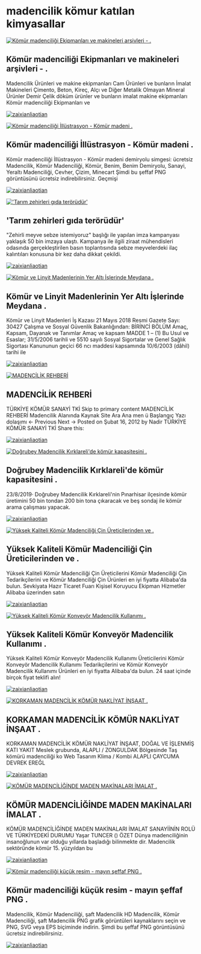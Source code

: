# madencilik kömur katılan kimyasallar
<a href="https://mnn.zoosnet.net/LR/Chatpre.aspx?id=MNN94995150&p=https://topgrinding.com/" target="_blank">![Kömür madenciliği Ekipmanları ve makineleri arşivleri - .](https://github.com/technlg/images/blob/main/47.jpg)</a>
## Kömür madenciliği Ekipmanları ve makineleri arşivleri - .
Madencilik Ürünleri ve makine ekipmanları Cam Ürünleri ve bunların İmalat Makineleri Çimento, Beton, Kireç, Alçı ve Diğer Metalik Olmayan Mineral Ürünler Demir Çelik döküm ürünler ve bunların imalat makine ekipmanları Kömür madenciliği Ekipmanları ve
<a href="https://mnn.zoosnet.net/LR/Chatpre.aspx?id=MNN94995150&p=https://topgrinding.com/" target="_blank"><img src="https://github.com/technlg/images/raw/main/chat11.jpg" alt="zaixianliaotian"/></a><a href="//whatsapp.shibangsoft.com/WhatsApp.php" ><img src="https://github.com/technlg/images/raw/main/chat11.png" alt=""></a>
<a href="https://mnn.zoosnet.net/LR/Chatpre.aspx?id=MNN94995150&p=https://topgrinding.com/" target="_blank">![Kömür madenciliği İllüstrasyon - Kömür madeni .](https://github.com/technlg/images/blob/main/15.jpg)</a>
## Kömür madenciliği İllüstrasyon - Kömür madeni .
Kömür madenciliği İllüstrasyon - Kömür madeni demiryolu simgesi: ücretsiz Madencilik, Kömür Madenciliği, Kömür, Benim, Benim Demiryolu, Sanayi, Yeraltı Madenciliği, Cevher, Çizim, Minecart Şimdi bu şeffaf PNG görüntüsünü ücretsiz indirebilirsiniz. Geçmişi 
<a href="https://mnn.zoosnet.net/LR/Chatpre.aspx?id=MNN94995150&p=https://topgrinding.com/" target="_blank"><img src="https://github.com/technlg/images/raw/main/chat11.jpg" alt="zaixianliaotian"/></a><a href="//whatsapp.shibangsoft.com/WhatsApp.php" ><img src="https://github.com/technlg/images/raw/main/chat11.png" alt=""></a>
<a href="https://mnn.zoosnet.net/LR/Chatpre.aspx?id=MNN94995150&p=https://topgrinding.com/" target="_blank">!['Tarım zehirleri gıda terörüdür'](https://github.com/technlg/images/blob/main/28.jpg)</a>
## 'Tarım zehirleri gıda terörüdür'
"Zehirli meyve sebze istemiyoruz" başlığı ile yapılan imza kampanyası yaklaşık 50 bin imzaya ulaştı. Kampanya ile ilgili ziraat mühendisleri odasında gerçekleştirilen basın toplantısında sebze meyvelerdeki ilaç kalıntıları konusuna bir kez daha dikkat çekildi.
<a href="https://mnn.zoosnet.net/LR/Chatpre.aspx?id=MNN94995150&p=https://topgrinding.com/" target="_blank"><img src="https://github.com/technlg/images/raw/main/chat11.jpg" alt="zaixianliaotian"/></a><a href="//whatsapp.shibangsoft.com/WhatsApp.php" ><img src="https://github.com/technlg/images/raw/main/chat11.png" alt=""></a>
<a href="https://mnn.zoosnet.net/LR/Chatpre.aspx?id=MNN94995150&p=https://topgrinding.com/" target="_blank">![Kömür ve Linyit Madenlerinin Yer Altı İşlerinde Meydana .](https://github.com/technlg/images/blob/main/17.jpg)</a>
## Kömür ve Linyit Madenlerinin Yer Altı İşlerinde Meydana .
Kömür ve Linyit Madenleri İş Kazası 21 Mayıs 2018 Resmi Gazete Sayı: 30427 Çalışma ve Sosyal Güvenlik Bakanlığından: BİRİNCİ BÖLÜM Amaç, Kapsam, Dayanak ve Tanımlar Amaç ve kapsam MADDE 1 – (1) Bu Usul ve Esaslar; 31/5/2006 tarihli ve 5510 sayılı Sosyal Sigortalar ve Genel Sağlık Sigortası Kanununun geçici 66 ncı maddesi kapsamında 10/6/2003 (dâhil) tarihi ile 
<a href="https://mnn.zoosnet.net/LR/Chatpre.aspx?id=MNN94995150&p=https://topgrinding.com/" target="_blank"><img src="https://github.com/technlg/images/raw/main/chat11.jpg" alt="zaixianliaotian"/></a><a href="//whatsapp.shibangsoft.com/WhatsApp.php" ><img src="https://github.com/technlg/images/raw/main/chat11.png" alt=""></a>
<a href="https://mnn.zoosnet.net/LR/Chatpre.aspx?id=MNN94995150&p=https://topgrinding.com/" target="_blank">![MADENCİLİK REHBERİ](https://github.com/technlg/images/blob/main/28.jpg)</a>
## MADENCİLİK REHBERİ
TÜRKİYE KÖMÜR SANAYİ TKİ Skip to primary content MADENCİLİK REHBERİ Madencilik Alanında Kaynak Site Ara Ana men ü Başlangıç Yazı dolaşımı ← Previous Next → Posted on Şubat 16, 2012 by Nadir TÜRKİYE KÖMÜR SANAYİ TKİ Share this: 
<a href="https://mnn.zoosnet.net/LR/Chatpre.aspx?id=MNN94995150&p=https://topgrinding.com/" target="_blank"><img src="https://github.com/technlg/images/raw/main/chat11.jpg" alt="zaixianliaotian"/></a><a href="//whatsapp.shibangsoft.com/WhatsApp.php" ><img src="https://github.com/technlg/images/raw/main/chat11.png" alt=""></a>
<a href="https://mnn.zoosnet.net/LR/Chatpre.aspx?id=MNN94995150&p=https://topgrinding.com/" target="_blank">![Doğrubey Madencilik Kırklareli'de kömür kapasitesini .](https://github.com/technlg/images/blob/main/50.jpg)</a>
## Doğrubey Madencilik Kırklareli'de kömür kapasitesini .
23/8/2019· Doğrubey Madencilik Kırklareli'nin Pınarhisar ilçesinde kömür üretimini 50 bin tondan 200 bin tona çıkaracak ve beş sondaj ile kömür arama çalışması yapacak.
<a href="https://mnn.zoosnet.net/LR/Chatpre.aspx?id=MNN94995150&p=https://topgrinding.com/" target="_blank"><img src="https://github.com/technlg/images/raw/main/chat11.jpg" alt="zaixianliaotian"/></a><a href="//whatsapp.shibangsoft.com/WhatsApp.php" ><img src="https://github.com/technlg/images/raw/main/chat11.png" alt=""></a>
<a href="https://mnn.zoosnet.net/LR/Chatpre.aspx?id=MNN94995150&p=https://topgrinding.com/" target="_blank">![Yüksek Kaliteli Kömür Madenciliği Çin Üreticilerinden ve .](https://github.com/technlg/images/blob/main/10.jpg)</a>
## Yüksek Kaliteli Kömür Madenciliği Çin Üreticilerinden ve .
Yüksek Kaliteli Kömür Madenciliği Çin Üreticilerini Kömür Madenciliği Çin Tedarikçilerini ve Kömür Madenciliği Çin Ürünleri en iyi fiyatta Alibaba'da bulun. Sevkiyata Hazır Ticaret Fuarı Kişisel Koruyucu Ekipman Hizmetler Alibaba üzerinden satın
<a href="https://mnn.zoosnet.net/LR/Chatpre.aspx?id=MNN94995150&p=https://topgrinding.com/" target="_blank"><img src="https://github.com/technlg/images/raw/main/chat11.jpg" alt="zaixianliaotian"/></a><a href="//whatsapp.shibangsoft.com/WhatsApp.php" ><img src="https://github.com/technlg/images/raw/main/chat11.png" alt=""></a>
<a href="https://mnn.zoosnet.net/LR/Chatpre.aspx?id=MNN94995150&p=https://topgrinding.com/" target="_blank">![Yüksek Kaliteli Kömür Konveyör Madencilik Kullanımı .](https://github.com/technlg/images/blob/main/28.jpg)</a>
## Yüksek Kaliteli Kömür Konveyör Madencilik Kullanımı .
Yüksek Kaliteli Kömür Konveyör Madencilik Kullanımı Üreticilerini Kömür Konveyör Madencilik Kullanımı Tedarikçilerini ve Kömür Konveyör Madencilik Kullanımı Ürünleri en iyi fiyatta Alibaba'da bulun. 24 saat içinde birçok fiyat teklifi alın!
<a href="https://mnn.zoosnet.net/LR/Chatpre.aspx?id=MNN94995150&p=https://topgrinding.com/" target="_blank"><img src="https://github.com/technlg/images/raw/main/chat11.jpg" alt="zaixianliaotian"/></a><a href="//whatsapp.shibangsoft.com/WhatsApp.php" ><img src="https://github.com/technlg/images/raw/main/chat11.png" alt=""></a>
<a href="https://mnn.zoosnet.net/LR/Chatpre.aspx?id=MNN94995150&p=https://topgrinding.com/" target="_blank">![KORKAMAN MADENCİLİK KÖMÜR NAKLİYAT İNŞAAT .](https://github.com/technlg/images/blob/main/7.jpg)</a>
## KORKAMAN MADENCİLİK KÖMÜR NAKLİYAT İNŞAAT .
KORKAMAN MADENCİLİK KÖMÜR NAKLİYAT İNŞAAT, DOĞAL VE İŞLENMİŞ KATI YAKIT Meslek grubunda, ALAPLI / ZONGULDAK Bölgesinde Taş kömürü madenciliği ko Web Tasarım Klima / Kombi ALAPLI ÇAYCUMA DEVREK EREĞL 
<a href="https://mnn.zoosnet.net/LR/Chatpre.aspx?id=MNN94995150&p=https://topgrinding.com/" target="_blank"><img src="https://github.com/technlg/images/raw/main/chat11.jpg" alt="zaixianliaotian"/></a><a href="//whatsapp.shibangsoft.com/WhatsApp.php" ><img src="https://github.com/technlg/images/raw/main/chat11.png" alt=""></a>
<a href="https://mnn.zoosnet.net/LR/Chatpre.aspx?id=MNN94995150&p=https://topgrinding.com/" target="_blank">![KÖMÜR MADENCİLİĞİNDE MADEN MAKİNALARI İMALAT .](https://github.com/technlg/images/blob/main/41.jpg)</a>
## KÖMÜR MADENCİLİĞİNDE MADEN MAKİNALARI İMALAT .
KÖMÜR MADENCİLİĞİNDE MADEN MAKİNALARI İMALAT SANAYİİNİN ROLÜ VE TÜRKİYEDEKİ DURUMU Yaşar TUNCER () ÖZET Dünya madenciliğinin insanoğlunun var olduğu yıllarda başladığı bilinmekte dir. Madencilik sektöründe kömür 15. yüzyıldan bu
<a href="https://mnn.zoosnet.net/LR/Chatpre.aspx?id=MNN94995150&p=https://topgrinding.com/" target="_blank"><img src="https://github.com/technlg/images/raw/main/chat11.jpg" alt="zaixianliaotian"/></a><a href="//whatsapp.shibangsoft.com/WhatsApp.php" ><img src="https://github.com/technlg/images/raw/main/chat11.png" alt=""></a>
<a href="https://mnn.zoosnet.net/LR/Chatpre.aspx?id=MNN94995150&p=https://topgrinding.com/" target="_blank">![Kömür madenciliği küçük resim - mayın şeffaf PNG .](https://github.com/technlg/images/blob/main/32.jpg)</a>
## Kömür madenciliği küçük resim - mayın şeffaf PNG .
Madencilik, Kömür Madenciliği, şaft Madencilik HD Madencilik, Kömür Madenciliği, şaft Madencilik PNG grafik görüntüleri kaynaklarını seçin ve PNG, SVG veya EPS biçiminde indirin. Şimdi bu şeffaf PNG görüntüsünü ücretsiz indirebilirsiniz.
<a href="https://mnn.zoosnet.net/LR/Chatpre.aspx?id=MNN94995150&p=https://topgrinding.com/" target="_blank"><img src="https://github.com/technlg/images/raw/main/chat11.jpg" alt="zaixianliaotian"/></a><a href="//whatsapp.shibangsoft.com/WhatsApp.php" ><img src="https://github.com/technlg/images/raw/main/chat11.png" alt=""></a>
